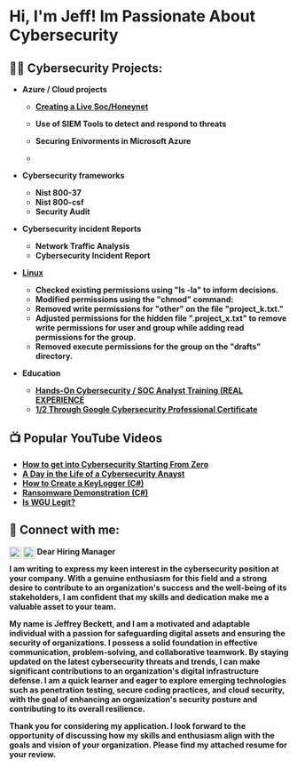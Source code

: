 <h1>Hi, I'm Jeff! Im Passionate About Cybersecurity

  <h2>👨‍💻 Cybersecurity Projects:</h2>


- <b>Azure / Cloud projects 
  - [Creating a Live Soc/Honeynet](https://github.com/JeffBeck12/Azure-Soc)

  - Use of SIEM Tools to detect and respond to threats
  - Securing Enivorments in Microsoft Azure
  -
- <b>Cybersecurity frameworks 
  - Nist 800-37
  - Nist 800-csf
  - Security Audit

-  Cybersecurity incident Reports 

   - Network Traffic Analysis
   - Cybersecurity Incident Report

- [Linux](https://github.com/JeffBeck12/Azure-Soc)
   - Checked existing permissions using "ls -la" to inform decisions.
   - Modified permissions using the "chmod" command:
   - Removed write permissions for "other" on the file "project_k.txt."
   - Adjusted permissions for the hidden file ".project_x.txt" to remove write permissions for user and group while adding read permissions for the group.
   - Removed execute permissions for the group on the "drafts" directory.

-  Education

   - [Hands-On Cybersecurity / SOC Analyst Training (REAL EXPERIENCE](https://app.kajabi.com/certificates/c7b68d8a)
   - [1/2 Through Google Cybersecurity Professional Certificate](https://www.coursera.org/professional-certificates/google-cybersecurity?utm_medium=sem&utm_source=gg&utm_campaign=B2C_NAMER_google-cybersecurity_google_FTCOF_google-certificates_country-US&campaignid=20086358053&adgroupid=151760779147&device=c&keyword=&matchtype=&network=g&devicemodel=&adposition=&creativeid=657301332651&hide_mobile_promo&gclid=CjwKCAjwqZSlBhBwEiwAfoZUIHHNkn2JBaeZenw7v1vU7XoKRzK8wygofGplxaaeA2cPTER7kll-qBoCh2oQAvD_BwE)

<h2>📺 Popular YouTube Videos</h2>

- [How to get into Cybersecurity Starting From Zero](https://www.youtube.com/watch?v=a83ASGn_V_s)
- [A Day in the Life of a Cybersecurity Anayst](https://www.youtube.com/watch?v=uHy3oM7NnoU)
- [How to Create a KeyLogger (C#)](https://www.youtube.com/watch?v=N-L9hklSlNk)
- [Ransomware Demonstration (C#)](https://www.youtube.com/watch?v=OfvdQeh79s0)
- [Is WGU Legit?](https://www.youtube.com/watch?v=E2MwRWxDBkA)

<h2> 🤳 Connect with me:</h2>


[<img align="left" alt="Supermanjeff | Twitter" width="22px" src="https://cdn.jsdelivr.net/npm/simple-icons@v3/icons/twitter.svg" />][twitter]
[<img align="left" alt="JeffreyBeckett | LinkedIn" width="22px" src="https://cdn.jsdelivr.net/npm/simple-icons@v3/icons/linkedin.svg" />][linkedin]


[twitter]: https://twitter.com/Supermanjeff12
[linkedin]:https://www.linkedin.com/in/jeffrey-beckett-1a7252282/

Dear Hiring Manager

I am writing to express my keen interest in the cybersecurity position at your company. With a genuine enthusiasm for this field and a strong desire to contribute to an organization's success and the well-being of its stakeholders, I am confident that my skills and dedication make me a valuable asset to your team.

My name is Jeffrey Beckett, and I am a motivated and adaptable individual with a passion for safeguarding digital assets and ensuring the security of organizations. I possess a solid foundation in effective communication, problem-solving, and collaborative teamwork. By staying updated on the latest cybersecurity threats and trends, I can make significant contributions to an organization's digital infrastructure defense. I am a quick learner and eager to explore emerging technologies such as penetration testing, secure coding practices, and cloud security, with the goal of enhancing an organization's security posture and contributing to its overall resilience.

Thank you for considering my application. I look forward to the opportunity of discussing how my skills and enthusiasm align with the goals and vision of your organization. Please find my attached resume for your review.
